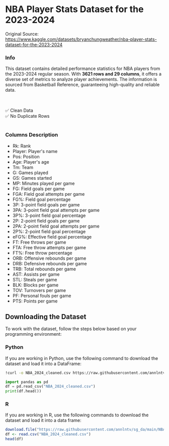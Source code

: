 # NBA Player Stats Dataset for the 2023-2024
Original Source: https://www.kaggle.com/datasets/bryanchungweather/nba-player-stats-dataset-for-the-2023-2024

<h3>Info</h3>
This dataset contains detailed performance statistics for NBA players from the 2023-2024 regular season. With <b>3621 rows and 29 columns</b>, it offers a diverse set of metrics to analyze player achievements. The information is sourced from Basketball Reference, guaranteeing high-quality and reliable data.

<br><br>
✅ Clean Data
<br>
✅ No Duplicate Rows
<br><br>

<h3>Columns Description</h3>
<ul>
<li>Rk: Rank</li>
<li>Player: Player's name</li>
<li>Pos: Position</li>
<li>Age: Player's age</li>
<li>Tm: Team</li>
<li>G: Games played</li>
<li>GS: Games started</li>
<li>MP: Minutes played per game</li>
<li>FG: Field goals per game</li>
<li>FGA: Field goal attempts per game</li>
<li>FG%: Field goal percentage</li>
<li>3P: 3-point field goals per game</li>
<li>3PA: 3-point field goal attempts per game</li>
<li>3P%: 3-point field goal percentage</li>
<li>2P: 2-point field goals per game</li>
<li>2PA: 2-point field goal attempts per game</li>
<li>2P%: 2-point field goal percentage</li>
<li>eFG%: Effective field goal percentage</li>
<li>FT: Free throws per game</li>
<li>FTA: Free throw attempts per game</li>
<li>FT%: Free throw percentage</li>
<li>ORB: Offensive rebounds per game</li>
<li>DRB: Defensive rebounds per game</li>
<li>TRB: Total rebounds per game</li>
<li>AST: Assists per game</li>
<li>STL: Steals per game</li>
<li>BLK: Blocks per game</li>
<li>TOV: Turnovers per game</li>
<li>PF: Personal fouls per game</li>
<li>PTS: Points per game</li>
</ul>

## Downloading the Dataset

To work with the dataset, follow the steps below based on your programming environment:

### Python
If you are working in Python, use the following command to download the dataset and load it into a DataFrame:

```bash
!curl -o NBA_2024_cleaned.csv https://raw.githubusercontent.com/annlntv/sg_da/main/NBA_2024_cleaned.csv
```

```python
import pandas as pd
df = pd.read_csv("NBA_2024_cleaned.csv")
print(df.head())
```
### R
If you are working in R, use the following commands to download the dataset and load it into a data frame:
```R
download.file("https://raw.githubusercontent.com/annlntv/sg_da/main/NBA_2024_cleaned.csv", "NBA_2024_cleaned.csv")
df <- read.csv("NBA_2024_cleaned.csv")
head(df)
```

